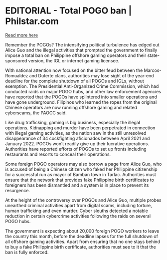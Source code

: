 # EDITORIAL - Total POGO ban | Philstar.com

[Read more here](https://www.philstar.com/opinion/2024/12/04/2404814/editorial-total-pogo-ban)

Remember the POGOs? The intensifying political turbulence has edged out Alice Guo and the illegal activities that prompted the government to finally impose a total ban on Philippine offshore gaming operators and their state-sponsored version, the IGL or internet gaming licensee.

With national attention now focused on the bitter feud between the Marcos-Romualdez and Duterte clans, authorities may lose sight of the year-end deadline for the complete shutdown of all POGOs and IGLs, without exemption. The Presidential Anti-Organized Crime Commission, which had conducted raids on major POGO hubs, and other law enforcement agencies have reported that the POGOs have splintered into smaller operations and have gone underground. Filipinos who learned the ropes from the original Chinese operators are now running offshore gaming and related cyberscams, the PAOCC said.

Like drug trafficking, gaming is big business, especially the illegal operations. Kidnapping and murder have been perpetrated in connection with illegal gaming activities, as the nation saw in the still unresolved disappearance of 34 cockfighting aficionados between April 2021 and January 2022. POGOs won’t readily give up their lucrative operations. Authorities have reported efforts of POGOs to set up fronts including restaurants and resorts to conceal their operations.

Some foreign POGO operators may also borrow a page from Alice Guo, who is accused of being a Chinese citizen who faked her Philippine citizenship for a successful run as mayor of Bamban town in Tarlac. Authorities must ensure that the network that provides fake Philippine birth certificates to foreigners has been dismantled and a system is in place to prevent its resurgence.

At the height of the controversy over POGOs and Alice Guo, multiple probes unearthed criminal activities apart from digital scams, including torture, human trafficking and even murder. Cyber sleuths detected a notable reduction in certain cybercrime activities following the raids on several POGO hubs.

The government is expecting about 20,000 foreign POGO workers to leave the country this month, before the deadline lapses for the full shutdown of all offshore gaming activities. Apart from ensuring that no one stays behind to buy a fake Philippine birth certificate, authorities must see to it that the ban is fully enforced.